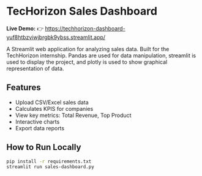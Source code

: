 # TecHorizon Sales Dashboard

**Live Demo:** 👉 https://techhorizon-dashboard-yuf8htbzviwjbrgbk9ybss.streamlit.app/

A Streamlit web application for analyzing sales data. Built for the TechHorizon internship.
Pandas are used for data manipulation, streamlit is used to display the project, and plotly is
used to show graphical representation of data.

## Features
- Upload CSV/Excel sales data
- Calculates KPIS for companies
- View key metrics: Total Revenue, Top Product
- Interactive charts
- Export data reports

## How to Run Locally
```bash
pip install -r requirements.txt
streamlit run sales-dashboard.py

```
